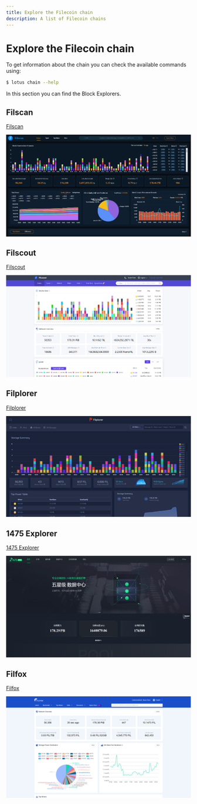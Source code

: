 ```yaml
---
title: Explore the Filecoin chain
description: A list of Filecoin chains
---
```


# Explore the Filecoin chain

To get information about the chain you can check the available commands using:

```bash
$ lotus chain --help
```

In this section you can find the Block Explorers.

## Filscan

[Filscan](https://filscan.io/)

![Filscan screenshot](./images/explore-the-filecoin-chain/filscan.png)

## Filscout

[Filscout](https://filscout.io/)

![Filscout screenshot](./images/explore-the-filecoin-chain/filscout.png)

## Filplorer

[Filplorer](https://filplorer.com/)

![Filplorer screenshot](./images/explore-the-filecoin-chain/filplorer.png)

## 1475 Explorer

[1475 Explorer](https://1475ipfs.com/#/blockBrowser)

![1475ipfs screenshot](./images/explore-the-filecoin-chain/1475ipfs.png)

## Filfox

[Filfox](https://filfox.io/)

![Filfox screenshot](./images/explore-the-filecoin-chain/filfox.png)
